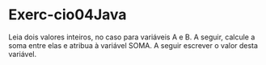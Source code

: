 # Exerc-cio04Java
Leia dois valores inteiros, no caso para variáveis A e B.  A seguir, calcule a soma entre elas e atribua à variável SOMA. A seguir escrever o valor desta variável.
